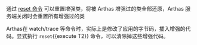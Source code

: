 通过 [reset 命令](https://arthas.aliyun.com/doc/reset.html) 可以重置增强类，将被 Arthas 增强过的类全部还原，Arthas 服务端关闭时会重置所有增强过的类

Arthas在 watch/trace 等命令时，实际上是修改了应用的字节码，插入增强的代码。显式执行 `reset`{{execute T2}} 命令，可以清除掉这些增强代码。
